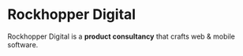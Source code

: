 # Rockhopper Digital

Rockhopper Digital is a __product consultancy__ that crafts web & mobile software.
